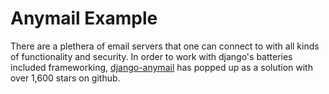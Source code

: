 # Anymail Example

There are a plethera of email servers that one can connect to with all kinds of functionality and security.  In order to work with django's batteries included frameworking, [django-anymail](https://github.com/anymail/django-anymail) has popped up as a solution with over 1,600 stars on github.

